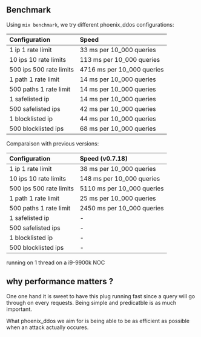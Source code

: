 ## Benchmark

Using `mix benchmark`, we try different phoenix_ddos configurations:

| Configuration             | Speed                        |
| :------------------------ | :--------------------------- |
|         1 ip 1 rate limit |     33 ms per 10_000 queries |
|     10 ips 10 rate limits |    113 ms per 10_000 queries |
|   500 ips 500 rate limits |   4716 ms per 10_000 queries |
|       1 path 1 rate limit |     14 ms per 10_000 queries |
|    500 paths 1 rate limit |     14 ms per 10_000 queries |
|          1 safelisted ip  |     14 ms per 10_000 queries |
|        500 safelisted ips |     42 ms per 10_000 queries |
|         1 blocklisted ip  |     44 ms per 10_000 queries |
|       500 blocklisted ips |     68 ms per 10_000 queries |

Comparaison with previous versions:

| Configuration             | Speed (v0.7.18)              |
| :------------------------ | :--------------------------- |
|         1 ip 1 rate limit |     38 ms per 10_000 queries |
|     10 ips 10 rate limits |    148 ms per 10_000 queries |
|   500 ips 500 rate limits |   5110 ms per 10_000 queries |
|       1 path 1 rate limit |     25 ms per 10_000 queries |
|    500 paths 1 rate limit |   2450 ms per 10_000 queries |
|          1 safelisted ip  |                            - |
|        500 safelisted ips |                            - |
|         1 blocklisted ip  |                            - |
|       500 blocklisted ips |                            - |


running on 1 thread on a i9-9900k NOC

## why performance matters ?

One one hand it is sweet to have this plug running fast since a query will go through on every requests. Being simple and predicatble is as much important.

What phoenix_ddos we aim for is being able to be as efficient as possible when an attack actually occures.
